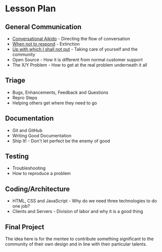 # Lesson Plan

## General Communication

* [Conversational Aikido](conversational-aikido.md) - Directing the flow of conversation
* [When not to respond](when-not-to-respond.md) - Extinction
* [Up with which I shall not put](taking-care-of-yourself-and-community.md) - Taking care of yourself and the community
* Open Source - How it is different from normal customer support
* The X/Y Problem - How to get at the real problem underneath it all

## Triage

* Bugs, Enhancements, Feedback and Questions
* Repro Steps
* Helping others get where they need to go

## Documentation

* Git and GitHub
* Writing Good Documentation
* Ship It! - Don't let perfect be the enemy of good

## Testing

* Troubleshooting
* How to reproduce a problem

## Coding/Architecture

* HTML, CSS and JavaScript - Why do we need three technologies to do one job?
* Clients and Servers - Division of labor and why it is a good thing

## Final Project

The idea here is for the mentee to contribute something significant to the community of their own design and in line with their particular talents.
